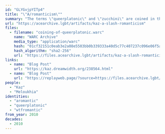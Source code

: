 ```yaml
---
id: "GLYGvjpYITp4"
title: "\"A/romanticism\""
summary: "The terms \"queerplatonic\" and \"zucchini\" are coined in the comments of a blog post on aromanticism"
url: "https://acearchive.lgbt/artifacts/kaz-a-slash-romanticism"
files:
  - filename: "coining-of-queerplatonic.warc"
    name: "WARC Archive"
    media_type: "application/warc"
    hash: "01cf32151c0eab3e2a08e5503bb0b339333a40d5c77c407237c096e06f5a41fe"
    hash_algorithm: "sha2-256"
    url: "https://files.acearchive.lgbt/artifacts/kaz-a-slash-romanticism/coining-of-queerplatonic.warc"
links:
  - name: "Blog Post"
    url: "https://kaz.dreamwidth.org/238564.html"
  - name: "Blog Post"
    url: "https://replayweb.page/?source=https://files.acearchive.lgbt/artifacts/kaz-a-slash-romanticism/coining-of-queerplatonic.warc#view=resources&urlSearchType=prefix&url=https%3A%2F%2Fkaz.dreamwidth.org%2F238564.html"
people:
  - "Kaz"
  - "Meloukhia"
identities:
  - "aromantic"
  - "queerplatonic"
  - "wtfromantic"
from_year: 2010
decades:
  - 2010
---
```


